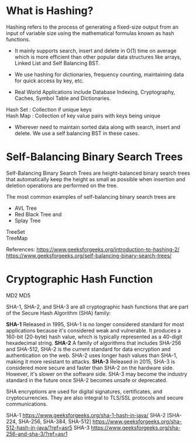 # What is Hashing?
Hashing refers to the process of generating a fixed-size output from an input of variable size using the mathematical formulas known as hash functions.

- It mainly supports search, insert and delete in O(1) time on average which is more efficient than other popular data structures like arrays, Linked List and Self Balancing BST.

- We use hashing for dictionaries, frequency counting, maintaining data for quick access by key, etc.

- Real World Applications include Database Indexing, Cryptography, Caches, Symbol Table and Dictionaries.

Hash Set : Collection if unique keys  
Hash Map : Collection of key value pairs with keys being unique

- Wherever need to maintain sorted data along with search, insert and delete. We use a self balancing BST in these cases.

# Self-Balancing Binary Search Trees
Self-Balancing Binary Search Trees are height-balanced binary search trees that automatically keep the height as small as possible when insertion and deletion operations are performed on the tree. 

The most common examples of self-balancing binary search trees are 

- AVL Tree
- Red Black Tree and 
- Splay Tree

TreeSet  
TreeMap  

References: 
https://www.geeksforgeeks.org/introduction-to-hashing-2/ 
https://www.geeksforgeeks.org/self-balancing-binary-search-trees/ 


# Cryptographic Hash Function

MD2
MD5

SHA-1, SHA-2, and SHA-3 are all cryptographic hash functions that are part of the Secure Hash Algorithm (SHA) family: 

**SHA-1** 
Released in 1995, SHA-1 is no longer considered standard for most applications because it's considered weak and vulnerable. It produces a 160-bit (20-byte) hash value, which is typically represented as a 40-digit hexadecimal string. 
**SHA-2**
A family of algorithms that includes SHA-256 and SHA-512, SHA-2 is the current standard for data encryption and authentication on the web. SHA-2 uses longer hash values than SHA-1, making it more resistant to attacks. 
**SHA-3**
Released in 2015, SHA-3 is considered more secure and faster than SHA-2 on the hardware side. However, it's slower on the software side. SHA-3 may become the industry standard in the future once SHA-2 becomes unsafe or deprecated.

SHA encryptions are used for digital signatures, certificates, and cryptocurrencies. They are also integral to TLS/SSL protocols and secure communications.

SHA-1 
https://www.geeksforgeeks.org/sha-1-hash-in-java/
SHA-2 [SHA-224, SHA-256, SHA-384, SHA-512] 
https://www.geeksforgeeks.org/sha-512-hash-in-java/?ref=asr5
SHA-3 
https://www.geeksforgeeks.org/sha-256-and-sha-3/?ref=asr1

